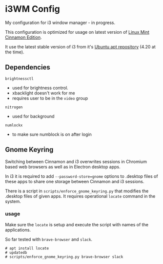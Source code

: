 # i3WM Config

My configuration for i3 window manager - in progress.

This configuration is optimized for usage on latest version of [Linux Mint Cinnamon Edition](https://www.linuxmint.com/download.php).

It use the latest stable version of i3 from it's [Ubuntu apt repository](https://i3wm.org/docs/repositories.html) (4.20 at the time).


## Dependencies

`brightnessctl`
- used for brightness control.
- xbacklight doesn't work for me
- requires user to be in the `video` group

`nitrogen`
- used for background 

`numlockx`
- to make sure numblock is on after login


## Gnome Keyring

Switching between Cinnamon and i3 overwrites sessions in Chromium based web browsers as well as in Electron desktop apps.

In i3 it is required to add `--password-store=gnome` options to .desktop files of these apps to share one storage between Cinnamon and i3 sessions.

There is a script in `scripts/enforce_gnome_keyring.py` that modifies the .desktop files of given apps. It requires operational `locate` command in the system.

### usage

Make sure the `locate` is setup and execute the script with names of the applications.

So far tested with `brave-browser` and `slack`.

```
# apt install locate
# updatedb
# scripts/enforce_gnome_keyring.py brave-browser slack
```
